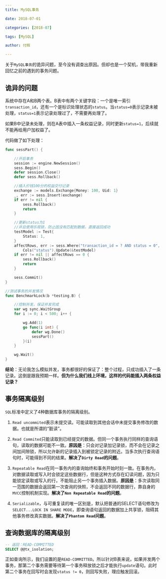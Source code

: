 ```yaml
---
title: MySQL事务

date: 2018-07-01

categories: [2018-07]

tags: [MySQL]

author: 付辉

---
```


关于`MySQL事务`的诡异问题，至今没有调查出原因。但却也是一个契机，带我重新回忆之前的遇到的事务问题。

## 诡异的问题

系统中存在A和B两个表。B表中有两个关键字段：一个是唯一索引`transaction_id`，还有一个是标识处理状态的`status`。当`status=0`表示记录未被处理，`status=1`表示记录处理过了，不需要再处理了。

如果B中记录未处理，则在A表中插入一条权益记录，同时更新`status=1`，后续就不能再给用户加权益了。

代码做了如下处理：
```go
func sessPart() {

	//开启事务
	session := engine.NewSession()
	sess.Begin()
	defer session.Close()
	defer sess.Rollback()

	//插入价钱100分的权益交付记录
	exchange := models.Exchange{Money: 100, Uid: 1}
	_, err := sess.Insert(exchange)
	if err != nil {
		sess.Rollback()
		return
	}

	//更新status为1
	//并且使用乐观锁，防止因没有匹配到数据，直接返回成功
	testModel := Test{
		Status: 1,
	}
	affectRows, err := sess.Where("transaction_id = ? AND status = 0", 1).
		Cols("status").Update(&testModel)
	if err != nil || affectRows == 0 {
		sess.Rollback()
		return
	}

	sess.Commit()
}

//测试事务的并发情况
func BenchmarkLock(b *testing.B) {

	//控制并发，保证并发完成
	var wg sync.WaitGroup
	for i := 0; i < 500; i++ {

		wg.Add(1)
		go func(i int) {
			defer wg.Done()
			sessPart()
		}(i)
	}

	wg.Wait()
}
```
**结论**：无论我怎么模拟并发，事务都很好的保证了：整个过程，只成功插入了一条记录。这倒是跟我预期一样。**但为什么我们线上环境，这样的代码能插入两条权益记录？**



## 事务隔离级别

`SQL`标准中定义了4种数据库事务的隔离级别。

1. `Read uncommited`表示未提交读。可能读取到其他会话中未提交事务修改的数据。也就是所谓的“脏读”。

2. `Read Commited`只能读取到已经提交的数据。但同一个事务执行同样的查询语句，读取的数据可能不一致。**原因是**：只会对记录加记录锁，而不会在记录之间加间隙锁，所以允许新的记录插入到被锁定记录的附近。当多次执行查询语句时，可能得到不同的结果。**解决了`Dirty Read`的问题**。

3. `Repeatable Read`在同一事务内的查询始终和事务开始时刻一致。在事务内，对数据读取或写入时会锁定这些数据行，但是这种方式存在幻读问题，因为只能锁定读取或写入的行，不能阻止另一个事务插入数据。**原因是**：多次读取同一范围的数据会返回第一次查询的快照，不会返回不同的数据行，靠自身的`MVCC`控制机制实现。**解决了`Non Repeatable Read`的问题**。

4. `Serializable`，与可重复读的唯一区别是，默认把普通的SELECT语句修改为`SELECT...LOCK IN SHARE MODE`，即查询语句返回的数据加上共享锁，阻碍其他事务修改真实数据。**解决了`Phantom Read`问题**。

## 查询数据库的隔离级别

```sql
-- 返回：READ-COMMITTED
SELECT @@tx_isolation;
```
正如查询所示，我们设置的是`READ-COMMITTED`。所以针对B表来说，如果并发两个事务，那第二个事务需要等待第一个事务释放锁之后才能执行`update`语句。此时第二个事务在回写时会发现`status != 0`，则回写失败，理应触发回滚。

